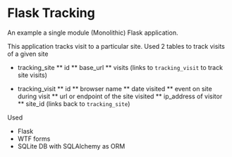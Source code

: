 Flask Tracking
==============

An example a single module (Monolithic) Flask application.  

This application tracks visit to a particular site. 
Used 2 tables to track visits of a given site

* tracking_site
** id
** base_url
** visits (links to `tracking_visit` to track site visits)

* tracking_visit
** id
** browser name
** date visited
** event on site during visit
** url or endpoint of the site visited
** ip_address of visitor
** site_id (links back to `tracking_site`)


Used
* Flask
* WTF forms
* SQLite DB with SQLAlchemy as ORM
